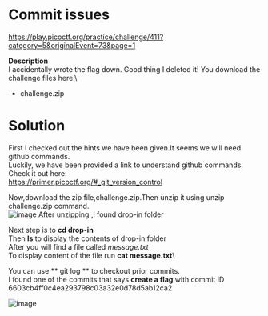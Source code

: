 # Commit issues
<https://play.picoctf.org/practice/challenge/411?category=5&originalEvent=73&page=1>

**Description**\
I accidentally wrote the flag down. Good thing I deleted it!
You download the challenge files here:\
* challenge.zip

# Solution

First I checked out the hints we have been given.It seems we will need github commands.<br>
Luckily, we have been provided a link to understand github commands.<br>
Check it out here:\
<https://primer.picoctf.org/#_git_version_control>

Now,download the zip file,challenge.zip.Then unzip it using unzip challenge.zip command.\
![image](https://github.com/Bbrnn/picoCTF2024-writeups/assets/113863725/c986570c-9697-4c80-82d8-2b71f1bd9cdb)
After unzipping ,I found drop-in folder

Next step is to **cd drop-in**\
Then **ls** to display the contents of drop-in folder\
After you will find a file called *message.txt*\
To display content of the file run **cat message.txt**\

You can use ** git log ** to checkout prior commits.\
I found one of the commits that says **create a flag** with commit ID 6603cb4ff0c4ea293798c03a32e0d78d5ab12ca2


![image](https://github.com/Bbrnn/picoCTF2024-writeups/assets/113863725/be72e1aa-7568-4e8b-844a-d4713656b470)









